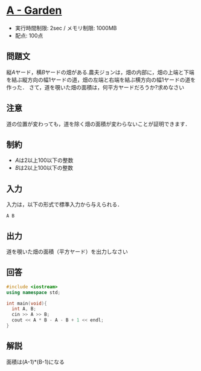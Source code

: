 # [A - Garden](https://beta.atcoder.jp/contests/abc106/tasks/abc106_a)
* 実行時間制限: 2sec / メモリ制限: 1000MB
* 配点: 100点

##  問題文
縦*A*ヤード，横*B*ヤードの畑がある.農夫ジョンは，畑の内部に，畑の上端と下端を結ぶ縦方向の幅1ヤードの道，畑の左端と右端を結ぶ横方向の幅1ヤードの道を作った．
さて，道を覗いた畑の面積は，何平方ヤードだろうか?求めなさい

## 注意
道の位置が変わっても，道を除く畑の面積が変わらないことが証明できます．

## 制約
* *A*は2以上100以下の整数
* *B*は2以上100以下の整数

## 入力
入力は，以下の形式で標準入力から与えられる．

`
A B
`

## 出力
道を覗いた畑の面積（平方ヤード）を出力しなさい

## 回答
```cpp
#include <iostream>
using namespace std;

int main(void){
  int A, B;
  cin >> A >> B;
  cout << A * B - A - B + 1 << endl;
}

```

## 解説
面積は(A-1)*(B-1)になる

